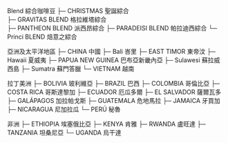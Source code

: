 Blend 綜合咖啡豆
 ├─ CHRISTMAS 聖誕綜合<br />
 ├─ GRAVITAS BLEND 格拉維塔綜合<br>
 ├─ PANTHEON BLEND 派西昂綜合
 ├─ PARADEISI BLEND 帕拉迪西綜合
 └─ Princi BLEND 焙意之綜合

亞洲及太平洋地區
 ├─ CHINA 中國
 ├─ Bali 峇里
 ├─ EAST TIMOR 東帝汶
 ├─ Hawaii 夏威夷
 ├─ PAPUA NEW GUINEA 巴布亞新畿內亞
 ├─ Sulawesi 蘇拉威西島
 ├─ Sumatra 蘇門答臘
 └─ VIETNAM 越南

拉丁美洲
 ├─ BOLIVIA 玻利維亞
 ├─ BRAZIL 巴西
 ├─ COLOMBIA 哥倫比亞
 ├─ COSTA RICA 哥斯達黎加
 ├─ ECUADOR 厄瓜多爾
 ├─ EL SALVADOR 薩爾瓦多
 ├─ GALÁPAGOS 加拉帕戈斯
 ├─ GUATEMALA 危地馬拉
 ├─ JAMAICA 牙買加
 ├─ NICARAGUA 尼加拉瓜
 └─ PERÚ 秘魯

非洲
 ├─ ETHIOPIA 埃塞俄比亞
 ├─ KENYA 肯雅
 ├─ RWANDA 盧旺達
 ├─ TANZANIA 坦桑尼亞
 └─ UGANDA 烏干達
